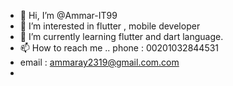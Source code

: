- 👋 Hi, I’m @Ammar-IT99
- 👀 I’m interested in flutter , mobile developer  
- 🌱 I’m currently learning flutter and dart language. 
- 📫 How to reach me .. phone : 00201032844531
- email : ammaray2319@gmail.com.com
- 

